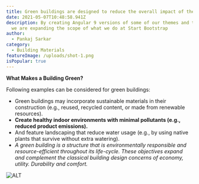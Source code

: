 ```yaml
---
title: Green buildings are designed to reduce the overall impact of the built
date: 2021-05-07T10:48:58.941Z
description: By creating Angular 9 versions of some of our themes and templates,
  we are expanding the scope of what we do at Start Bootstrap
author:
  - Pankaj Sarkar
category:
  - Building Materials
featureImage: /uploads/shot-1.png
isPopular: true
---
```


**What Makes a Building Green?**

Following examples can be considered for green buildings:

- Green buildings may incorporate sustainable materials in their construction (e.g., reused, recycled content, or made from renewable resources).
- **Create healthy indoor environments with minimal pollutants (e.g., reduced product emissions).**
- And feature landscaping that reduce water usage (e.g., by using native plants that survive without extra watering).
- _A green building is a structure that is environmentally responsible and resource-efficient throughout its life-cycle. These objectives expand and complement the classical building design concerns of economy, utility. Durability and comfort._

![ALT](/uploads/shot-1.png 'Title of Image')
